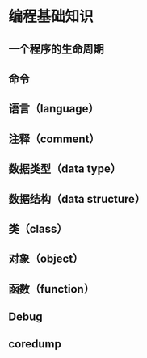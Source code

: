 # 编程基础知识
## 一个程序的生命周期
## 命令
## 语言（language）
## 注释（comment）
## 数据类型（data type）
## 数据结构（data structure）
## 类（class）
## 对象（object）
## 函数（function）
## Debug
## coredump

